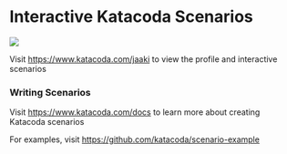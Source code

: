 # Interactive Katacoda Scenarios

[![](http://shields.katacoda.com/katacoda/jaaki/count.svg)](https://www.katacoda.com/jaaki "Get your profile on Katacoda.com")

Visit https://www.katacoda.com/jaaki to view the profile and interactive scenarios

### Writing Scenarios
Visit https://www.katacoda.com/docs to learn more about creating Katacoda scenarios

For examples, visit https://github.com/katacoda/scenario-example
